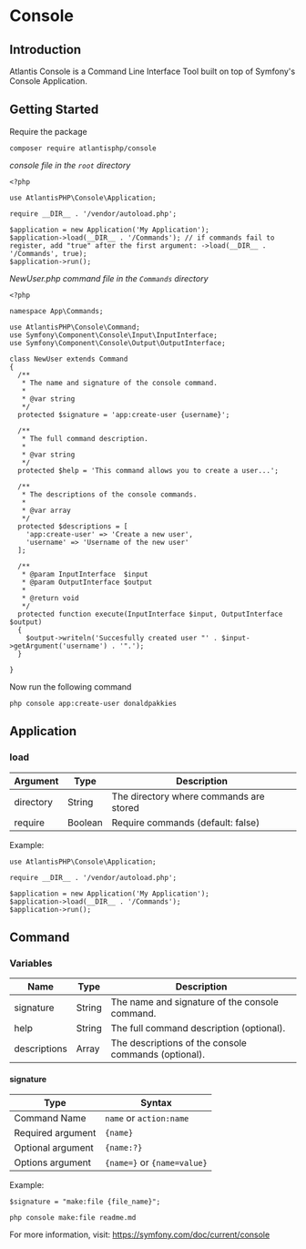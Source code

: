 # Console

## Introduction
Atlantis Console is a Command Line Interface Tool built on top of Symfony's Console Application.

## Getting Started
Require the package
```
composer require atlantisphp/console
```

*console file in the `root` directory*
```
<?php

use AtlantisPHP\Console\Application;

require __DIR__ . '/vendor/autoload.php';

$application = new Application('My Application');
$application->load(__DIR__ . '/Commands'); // if commands fail to register, add "true" after the first argument: ->load(__DIR__ . '/Commands', true);
$application->run();
```

*NewUser.php command file in the `Commands` directory*
```
<?php

namespace App\Commands;

use AtlantisPHP\Console\Command;
use Symfony\Component\Console\Input\InputInterface;
use Symfony\Component\Console\Output\OutputInterface;

class NewUser extends Command
{
  /**
   * The name and signature of the console command.
   *
   * @var string
   */
  protected $signature = 'app:create-user {username}';

  /**
   * The full command description.
   *
   * @var string
   */
  protected $help = 'This command allows you to create a user...';

  /**
   * The descriptions of the console commands.
   *
   * @var array
   */
  protected $descriptions = [
    'app:create-user' => 'Create a new user',
    'username' => 'Username of the new user'
  ];

  /**
   * @param InputInterface  $input
   * @param OutputInterface $output
   *
   * @return void
   */
  protected function execute(InputInterface $input, OutputInterface $output)
  {
    $output->writeln('Succesfully created user "' . $input->getArgument('username') . '".');
  }

}
```

Now run the following command
```
php console app:create-user donaldpakkies
```

## Application

### load
| Argument      | Type    | Description  |
| ------------- | --------| ------------ |
| directory     | String  | The directory where commands are stored |
| require       | Boolean | Require commands (default: false) |

Example:
```
use AtlantisPHP\Console\Application;

require __DIR__ . '/vendor/autoload.php';

$application = new Application('My Application');
$application->load(__DIR__ . '/Commands');
$application->run();
```

## Command

### Variables
| Name          | Type   | Description  |
| ------------- | -------| ------------ |
| signature     | String | The name and signature of the console command. |
| help          | String | The full command description (optional). |
| descriptions  | Array  | The descriptions of the console commands (optional). |

#### signature
| Type              | Syntax |
| ----------------- | ------- |
| Command Name      | `name` or `action:name` |
| Required argument | `{name}`  |
| Optional argument | `{name:?}` |
| Options argument  | `{name=}` or `{name=value}` |

Example:
```
$signature = "make:file {file_name}";
```

```
php console make:file readme.md
```

For more information, visit: https://symfony.com/doc/current/console